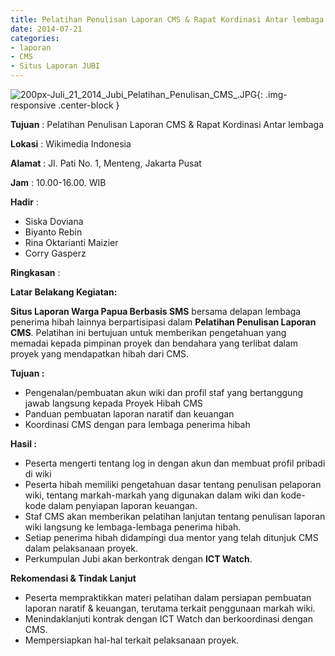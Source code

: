 ```yaml
---
title: Pelatihan Penulisan Laporan CMS & Rapat Kordinasi Antar lembaga
date: 2014-07-21
categories:
- laporan
- CMS
- Situs Laporan JUBI
---
```


![200px-Juli_21_2014_Jubi_Pelatihan_Penulisan_CMS_.JPG](/uploads/200px-Juli_21_2014_Jubi_Pelatihan_Penulisan_CMS_.JPG){: .img-responsive .center-block }

**Tujuan** : Pelatihan Penulisan Laporan CMS & Rapat Kordinasi Antar lembaga

**Lokasi** : Wikimedia Indonesia

**Alamat** : Jl. Pati No. 1, Menteng, Jakarta Pusat

**Jam** : 10.00-16.00. WIB

**Hadir** : 
* Siska Doviana
* Biyanto Rebin
* Rina Oktarianti Maizier
* Corry Gasperz

**Ringkasan** : 

**Latar Belakang Kegiatan:**

**Situs Laporan Warga Papua Berbasis SMS** bersama delapan lembaga penerima hibah lainnya berpartisipasi dalam **Pelatihan Penulisan Laporan CMS**. Pelatihan ini bertujuan untuk memberikan pengetahuan yang memadai kepada pimpinan proyek dan bendahara yang terlibat dalam proyek yang mendapatkan hibah dari CMS.

**Tujuan :**

* Pengenalan/pembuatan akun wiki dan profil staf yang bertanggung jawab langsung kepada Proyek Hibah CMS
* Panduan pembuatan laporan naratif dan keuangan
* Koordinasi CMS dengan para lembaga penerima hibah

**Hasil :**

* Peserta mengerti tentang log in dengan akun dan membuat profil pribadi di wiki
* Peserta hibah memiliki pengetahuan dasar tentang penulisan pelaporan wiki, tentang markah-markah yang digunakan dalam wiki dan kode-kode dalam penyiapan laporan keuangan.
* Staf CMS akan memberikan pelatihan lanjutan tentang penulisan laporan wiki langsung ke lembaga-lembaga penerima hibah.
* Setiap penerima hibah didampingi dua mentor yang telah ditunjuk CMS dalam pelaksanaan proyek.
* Perkumpulan Jubi akan berkontrak dengan **ICT Watch**.

**Rekomendasi & Tindak Lanjut**

* Peserta mempraktikkan materi pelatihan dalam persiapan pembuatan laporan naratif & keuangan, terutama terkait penggunaan markah wiki.
* Menindaklanjuti kontrak dengan ICT Watch dan berkoordinasi dengan CMS.
* Mempersiapkan hal-hal terkait pelaksanaan proyek.
